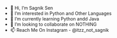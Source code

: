 - 👋 Hi, I’m Sagnik Sen
- 👀 I’m interested in Python and Other Languages
- 🌱 I’m currently learning Python andd Java
- 💞️ I’m looking to collaborate on NOTHING
- 📫 Reach Me On Instagram - @itzz_not_sagnik

<!---
sagniksen31/sagniksen31 is a ✨ special ✨ repository because its `README.md` (this file) appears on your GitHub profile.
You can click the Preview link to take a look at your changes.
--->
